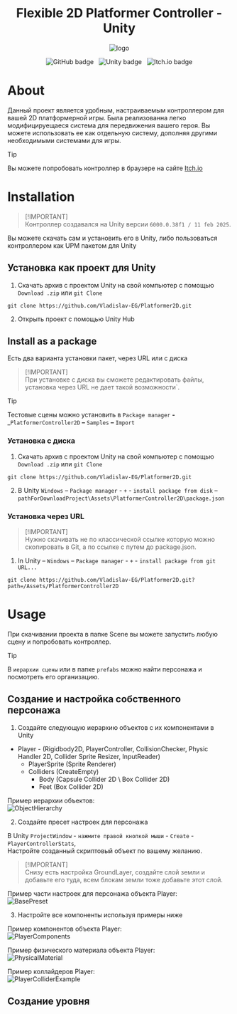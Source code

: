<h1 align="center">Flexible 2D Platformer Controller - Unity</h1>



<p align="center">
    <img src="Assets/ForGithub/logo.gif" alt="logo" />
</p>


<p align="center">
  <!-- GitHub profile -->
  <a href="https://github.com/Vladislav-EG" style="text-decoration: none; display: inline-block">
    <img src="https://img.shields.io/static/v1?style=flat&label=GitHub&message=Vladislav-EG&color=6243c4&logo=github" alt="GitHub badge">
  </a>
  &nbsp;
  <!-- Unity version -->
  <a href="https://unity3d.com/" style="text-decoration: none; display: inline-block">
    <img src="https://img.shields.io/badge/Unity-6000.0.38f1-6243c4?style=flat&logo=unity" alt="Unity badge">
  </a>
  &nbsp;
  <!-- Itch.io profile -->
  <a href="https://itch.io/profile/ilovevladislav" style="text-decoration: none; display: inline-block">
    <img src="https://img.shields.io/static/v1?style=flat&label=Itch.io&message=ilovevladislav&color=6243c4&logo=Itch.io&logoColor=white" alt="Itch.io badge">
  </a>
</p>



# About

Данный проект является удобным, настраиваемым контроллером для вашей 2D платформерной игры. 
Была реализованна легко модифицируещаеся система для передвижения вашего героя. 
Вы можете использовать ее как отдельную систему, дополняя другими необходимыми системами для игры. 

> [!TIP]
> Вы можете попробовать контроллер в браузере на сайте [Itch.io](https://ilovevladislav.itch.io/platformer-controller-2d)

# Installation
> [!IMPORTANT]<br/>
> Контроллер создавался на Unity версии `6000.0.38f1 / 11 feb 2025`.

Вы можете скачать сам и установить его в Unity, либо пользоваться контроллером как UPM пакетом для Unity

## Установка как проект для Unity

1. Скачать архив с проектом Unity на свой компьютер с помощью `Download .zip` или `git Clone`

```console
git clone https://github.com/Vladislav-EG/Platformer2D.git
```

2. Открыть проект с помощью Unity Hub

## Install as a package

Есть два варианта установки пакет, через URL или с диска

> [!IMPORTANT]<br/>
> При установке с диска вы сможете редактировать файлы, установка через URL не дает такой возможности`.

> [!TIP]
> Тестовые сцены можно установить в `Package manager` **-** _`PlatformerController2D` **–** `Samples` **–** `Import`

### Установка с диска

1. Скачать архив с проектом Unity на свой компьютер с помощью `Download .zip` или `git Clone`

```console
git clone https://github.com/Vladislav-EG/Platformer2D.git
```

2. В Unity `Windows` – `Package manager` - `+` - `install package from disk` – `pathForDownloadProject\Assets\PlatformerController2D\package.json`


### Установка через URL

> [!IMPORTANT]<br/>
> Нужно скачивать не по классической ссылке которую можно скопировать в Git, а по ссылке с путем до package.json.

1. In Unity – `Windows` – `Package manager` - `+` - `install package from git URL...`

```console
git clone https://github.com/Vladislav-EG/Platformer2D.git?path=/Assets/PlatformerController2D
```

# Usage

При скачивании проекта в папке Scene вы можете запустить любую сцену и попробовать контроллер. 

> [!TIP]
> В `иерархии сцены` или в папке `prefabs` можно найти персонажа и посмотреть его организацию.

## Создание и настройка собственного персонажа

1. Создайте следующую иерархию объектов c их компонентами в Unity

- Player - (Rigidbody2D, PlayerController, CollisionChecker, Physic Handler 2D, Collider Sprite Resizer, InputReader)
  - PlayerSprite (Sprite Renderer)
  - Colliders (CreateEmpty)
    - Body (Capsule Collider 2D \ Box Collider 2D)
    - Feet (Box Collider 2D)

Пример иерархии объектов:  
![ObjectHierarchy](Assets/ForGithub/ObjectHierarchy.png)

2. Создайте пресет настроек для персонажа

В Unity `ProjectWindow` - `нажмите правой кнопкой мыши` - `Create` - `PlayerControllerStats`,  
Настройте созданный скриптовый объект по вашему желанию.

> [!IMPORTANT]<br/>
>Снизу есть настройка GroundLayer, создайте слой земли и добавьте его туда, всем блокам земли тоже добавьте этот слой.

Пример части настроек для персонажа объекта Player:  
![BasePreset](Assets/ForGithub/BasePreset.png)

3. Настройте все компоненты используя примеры ниже 

Пример компонентов объекта Player:  
![PlayerComponents](Assets/ForGithub/PlayerComponents.png)

Пример физического материала объекта Player:  
![PhysicalMaterial](Assets/ForGithub/PhysicalMaterial.png)

Пример коллайдеров Player:  
![PlayerColliderExample](Assets/ForGithub/PlayerColliderExample.png)

## Создание уровня 




